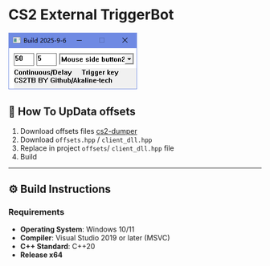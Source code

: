 # CS2 External TriggerBot

![Demo](example.png)



## 🔄 How To UpData offsets

1. Download offsets files [cs2-dumper](https://github.com/a2x/cs2-dumper)  
2. Download `offsets.hpp` / `client_dll.hpp`  
3. Replace in project `offsets`/ `client_dll.hpp` file 
4. Build

---

## ⚙️ Build Instructions

### Requirements
- **Operating System**: Windows 10/11
- **Compiler**: Visual Studio 2019 or later (MSVC)
- **C++ Standard**: C++20
- **Release x64**
